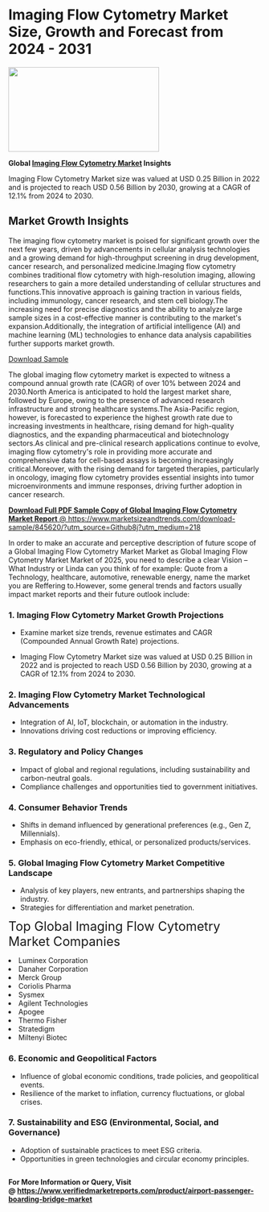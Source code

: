 <H1>Imaging Flow Cytometry Market Size, Growth and Forecast from 2024 - 2031</H1><img class="aligncenter size-medium wp-image-584254" src="https://thirdeyenews.in/wp-content/uploads/2024/09/Global-Market-Research-300x168.jpeg" alt="" width="300" height="168" /><p><strong>Global&nbsp;<a href="https://www.marketsizeandtrends.com/download-sample/845620/?utm_source=Github8j?utm_medium=218">Imaging Flow Cytometry Market</a> Insights</strong></p><p>Imaging Flow Cytometry Market size was valued at USD 0.25 Billion in 2022 and is projected to reach USD 0.56 Billion by 2030, growing at a CAGR of 12.1% from 2024 to 2030.</p><p><h2>Market Growth Insights</h2> <p>The imaging flow cytometry market is poised for significant growth over the next few years, driven by advancements in cellular analysis technologies and a growing demand for high-throughput screening in drug development, cancer research, and personalized medicine.Imaging flow cytometry combines traditional flow cytometry with high-resolution imaging, allowing researchers to gain a more detailed understanding of cellular structures and functions.This innovative approach is gaining traction in various fields, including immunology, cancer research, and stem cell biology.The increasing need for precise diagnostics and the ability to analyze large sample sizes in a cost-effective manner is contributing to the market's expansion.Additionally, the integration of artificial intelligence (AI) and machine learning (ML) technologies to enhance data analysis capabilities further supports market growth.</p> <p><a href="#">Download Sample</a></p> <p>The global imaging flow cytometry market is expected to witness a compound annual growth rate (CAGR) of over 10% between 2024 and 2030.North America is anticipated to hold the largest market share, followed by Europe, owing to the presence of advanced research infrastructure and strong healthcare systems.The Asia-Pacific region, however, is forecasted to experience the highest growth rate due to increasing investments in healthcare, rising demand for high-quality diagnostics, and the expanding pharmaceutical and biotechnology sectors.As clinical and pre-clinical research applications continue to evolve, imaging flow cytometry's role in providing more accurate and comprehensive data for cell-based assays is becoming increasingly critical.Moreover, with the rising demand for targeted therapies, particularly in oncology, imaging flow cytometry provides essential insights into tumor microenvironments and immune responses, driving further adoption in cancer research.</p> <p><a href="#"></p><p><span class=""><strong>Download Full PDF Sample Copy of Global Imaging Flow Cytometry Market Report</strong> @ <a href="https://www.marketsizeandtrends.com/download-sample/845620/?utm_source=Github8j?utm_medium=218" target="_blank">https://www.marketsizeandtrends.com/download-sample/845620/?utm_source=Github8j?utm_medium=218</a></span></p><p>In order to make an accurate and perceptive description of future scope of a Global&nbsp;Imaging Flow Cytometry Market Market as Global&nbsp;Imaging Flow Cytometry Market Market of 2025, you need to describe a clear Vision &ndash; What Industry or Linda can you think of for example: Quote from a Technology, healthcare, automotive, renewable energy, name the market you are Reffering to.However, some general trends and factors usually impact market reports and their future outlook include:</p><h3>1.&nbsp;<strong>Imaging Flow Cytometry Market Growth Projections</strong></h3><ul><li>Examine market size trends, revenue estimates and CAGR (Compounded Annual Growth Rate) projections.</li><li><p>Imaging Flow Cytometry Market size was valued at USD 0.25 Billion in 2022 and is projected to reach USD 0.56 Billion by 2030, growing at a CAGR of 12.1% from 2024 to 2030.</p></li></ul><h3>2.&nbsp;<strong>Imaging Flow Cytometry Market Technological Advancements</strong></h3><ul><li>Integration of AI, IoT, blockchain, or automation in the industry.</li><li>Innovations driving cost reductions or improving efficiency.</li></ul><h3>3.&nbsp;<strong>Regulatory and Policy Changes</strong></h3><ul><li>Impact of global and regional regulations, including sustainability and carbon-neutral goals.</li><li>Compliance challenges and opportunities tied to government initiatives.</li></ul><h3>4.&nbsp;<strong>Consumer Behavior Trends</strong></h3><ul><li>Shifts in demand influenced by generational preferences (e.g., Gen Z, Millennials).</li><li>Emphasis on eco-friendly, ethical, or personalized products/services.</li></ul><h3>5.&nbsp;<strong>Global Imaging Flow Cytometry Market Competitive Landscape</strong></h3><ul><li>Analysis of key players, new entrants, and partnerships shaping the industry.</li><li>Strategies for differentiation and market penetration.</li></ul><p data-pm-slice="1 1 []"><span style="color: inherit; font-family: inherit; font-size: 25px;">Top Global Imaging Flow Cytometry Market Companies</span></p><div class="" data-test-id=""><p><li>Luminex Corporation</li><li> Danaher Corporation</li><li> Merck Group</li><li> Coriolis Pharma</li><li> Sysmex</li><li> Agilent Technologies</li><li> Apogee</li><li> Thermo Fisher</li><li> Stratedigm</li><li> Miltenyi Biotec</li></p></div><h3>6.&nbsp;<strong>Economic and Geopolitical Factors</strong></h3><ul><li>Influence of global economic conditions, trade policies, and geopolitical events.</li><li>Resilience of the market to inflation, currency fluctuations, or global crises.</li></ul><h3>7.&nbsp;<strong>Sustainability and ESG (Environmental, Social, and Governance)</strong></h3><ul><li>Adoption of sustainable practices to meet ESG criteria.</li><li>Opportunities in green technologies and circular economy principles.</li></ul><h2><strong style="font-size: 14px;">For More Information or Query, Visit @&nbsp;</strong><a style="background-color: #ffffff; font-size: 14px;" href="https://www.marketsizeandtrends.com/report/imaging-flow-cytometry-market/" target="_blank">https://www.verifiedmarketreports.com/product/airport-passenger-boarding-bridge-market</a></h2>